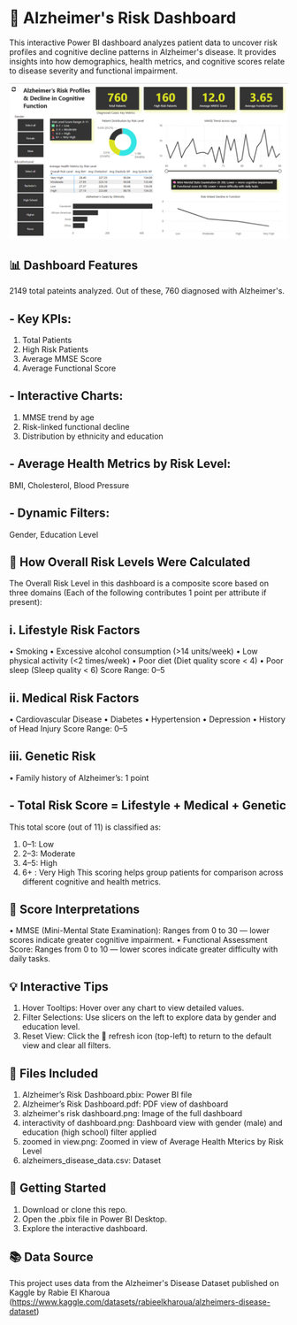 # 🧠 Alzheimer's Risk Dashboard
This interactive Power BI dashboard analyzes patient data to uncover risk profiles and cognitive decline patterns in Alzheimer's disease. It provides insights into how demographics, health metrics, and cognitive scores relate to disease severity and functional impairment.

![Dashboard Screenshot](alzheimer%27s%20risk%20dashboard.png)

## 📊 Dashboard Features
2149 total pateints analyzed. Out of these, 760 diagnosed with Alzheimer's.
## - Key KPIs:
1. Total Patients
2. High Risk Patients
3. Average MMSE Score
4. Average Functional Score
## - Interactive Charts:
1. MMSE trend by age
2. Risk-linked functional decline
3. Distribution by ethnicity and education
## - Average Health Metrics by Risk Level:
BMI, Cholesterol, Blood Pressure
## - Dynamic Filters:
Gender, Education Level

## 🧮 How Overall Risk Levels Were Calculated
The Overall Risk Level in this dashboard is a composite score based on three domains (Each of the following contributes 1 point per attribute if present):
## i. Lifestyle Risk Factors
•	Smoking
•	Excessive alcohol consumption (>14 units/week)
•	Low physical activity (<2 times/week)
•	Poor diet (Diet quality score < 4)
•	Poor sleep (Sleep quality < 6)
Score Range: 0–5
## ii. Medical Risk Factors
•	Cardiovascular Disease
•	Diabetes
•	Hypertension
•	Depression
•	History of Head Injury
Score Range: 0–5
## iii. Genetic Risk
•	Family history of Alzheimer’s: 1 point
## -  Total Risk Score = Lifestyle + Medical + Genetic
This total score (out of 11) is classified as:
1.	0–1: Low
2.	2–3: Moderate
3.	4–5: High
4.	6+ : Very High
This scoring helps group patients for comparison across different cognitive and health metrics.

## 🧠 Score Interpretations
•	MMSE (Mini-Mental State Examination): Ranges from 0 to 30 — lower scores indicate greater cognitive impairment.
•	Functional Assessment Score: Ranges from 0 to 10 — lower scores indicate greater difficulty with daily tasks.

## 💡 Interactive Tips
1. Hover Tooltips: Hover over any chart to view detailed values.
2. Filter Selections: Use slicers on the left to explore data by gender and education level.
3. Reset View: Click the 🔄 refresh icon (top-left) to return to the default view and clear all filters.

## 📁 Files Included
1. Alzheimer’s Risk Dashboard.pbix: Power BI file
2. Alzheimer’s Risk Dashboard.pdf: PDF view of dashboard
3. alzheimer's risk dashboard.png: Image of the full dashboard
4. interactivity of dashboard.png: Dashboard view with gender (male) and education (high school) filter applied
5. zoomed in view.png: Zoomed in view of Average Health Mterics by Risk Level
6. alzheimers_disease_data.csv: Dataset

## 🚀 Getting Started
1) Download or clone this repo.
2) Open the .pbix file in Power BI Desktop.
3) Explore the interactive dashboard.

## 📚 Data Source
This project uses data from the Alzheimer's Disease Dataset published on Kaggle by Rabie El Kharoua (https://www.kaggle.com/datasets/rabieelkharoua/alzheimers-disease-dataset)
